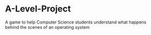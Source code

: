 # A-Level-Project
A game to help Computer Science students understand what happens behind the scenes of an operating system
